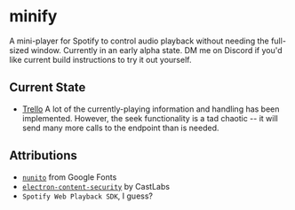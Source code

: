 # minify
A mini-player for Spotify to control audio playback without needing the full-sized window.
Currently in an early alpha state. DM me on Discord if you'd like current build instructions to try it out yourself.

## Current State
- [Trello](https://trello.com/b/aukohKFS/minify)
A lot of the currently-playing information and handling has been implemented. 
However, the seek functionality is a tad chaotic -- it will send many more calls to the endpoint than is needed.

## Attributions
- [`nunito`](https://fonts.google.com/specimen/Nunito) from Google Fonts
- [`electron-content-security`](https://github.com/castlabs/electron-releases) by CastLabs
- `Spotify Web Playback SDK`, I guess?
